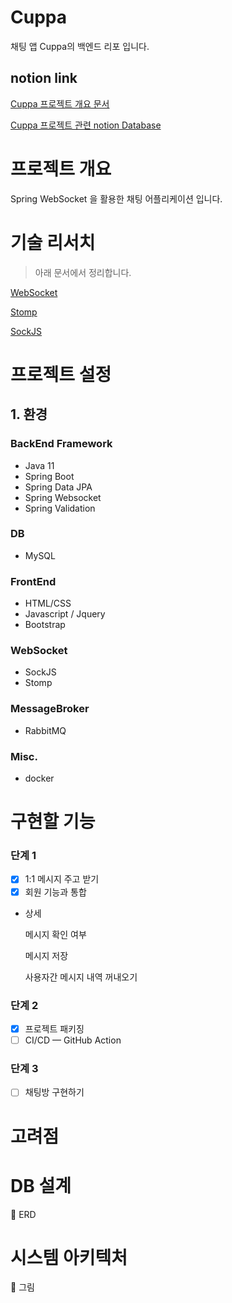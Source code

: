 # Cuppa
채팅 앱 Cuppa의 백엔드 리포 입니다.

## notion link
[Cuppa 프로젝트 개요 문서](https://www.notion.so/d9ddaba5c10a4616863d5bc34ad2332d)

[Cuppa 프로젝트 관련 notion Database](https://hungrydonkey.notion.site/d9ddaba5c10a4616863d5bc34ad2332d?v=028041a4c2ec47c098df9a5d3fd7f3a7)


# 프로젝트 개요

Spring WebSocket 을 활용한 채팅 어플리케이션 입니다.

# 기술 리서치

> 아래 문서에서 정리합니다.
> 

[WebSocket](https://www.notion.so/WebSocket-8d97faedd282461697fa3e066e477a86) 

[Stomp](https://www.notion.so/Stomp-9549a8b166e1467791ee5f1d1fa1d534) 

[SockJS](https://www.notion.so/SockJS-d2b76184c3ab456f92be6ca5d41c4deb) 

# 프로젝트 설정

## 1. 환경

### BackEnd Framework

- Java 11
- Spring Boot
- Spring Data JPA
- Spring Websocket
- Spring Validation

### DB

- MySQL

### FrontEnd

- HTML/CSS
- Javascript / Jquery
- Bootstrap

### WebSocket

- SockJS
- Stomp

### MessageBroker

- RabbitMQ

### Misc.

- docker

# 구현할 기능

### 단계 1

- [x]  1:1 메시지 주고 받기
- [x]  회원 기능과 통합
- 상세
    
    메시지 확인 여부
    
    메시지 저장
    
    사용자간 메시지 내역 꺼내오기
    

### 단계 2

- [x]  프로젝트 패키징
- [ ]  CI/CD — GitHub Action

### 단계 3

- [ ]  채팅방 구현하기

# 고려점

# DB 설계

<aside>
📌 ERD

</aside>

# 시스템 아키텍처

<aside>
📌 그림

</aside>
